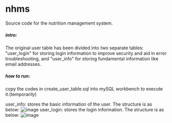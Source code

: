 # nhms
Source code for the nutrition management system. 

##### intro: 

The original user table has been divided into two separate tables: "user_login" for storing login information to improve security and aid in error troubleshooting, and "user_info" for storing fundamental information like email addresses.

##### how to run:

copy the codes in create_user_table.sql into mySQL workbench to execute it.(temporarily)

user_info: stores the basic information of the user. The structure is as below:
![image](https://github.com/nutrition-monitoring-system/nhms/assets/145066941/510f13db-5c1a-45c8-ba4f-8f69be81166d)
user_login: stores the login information. The structure is as below:
![image](https://github.com/nutrition-monitoring-system/nhms/assets/145066941/06df1ef6-fc26-432e-abec-fbd5e735d666)
